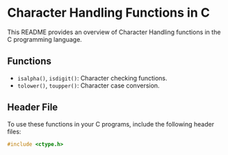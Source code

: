 # Character Handling Functions in C

This README provides an overview of Character Handling functions in the C programming language.

## Functions
- `isalpha()`, `isdigit()`: Character checking functions.
- `tolower()`, `toupper()`: Character case conversion.

## Header File
To use these functions in your C programs, include the following header files:

```c
#include <ctype.h>
```